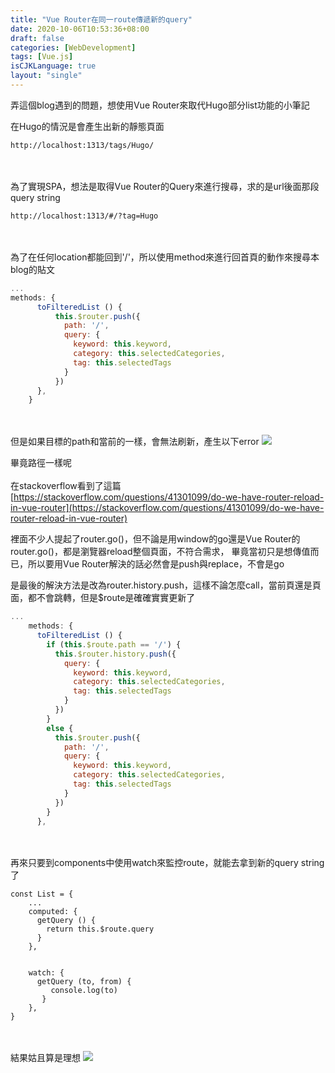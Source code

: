 ```yaml
---
title: "Vue Router在同一route傳遞新的query"
date: 2020-10-06T10:53:36+08:00
draft: false
categories: [WebDevelopment]
tags: [Vue.js]
isCJKLanguage: true
layout: "single"
---
```

弄這個blog遇到的問題，想使用Vue Router來取代Hugo部分list功能的小筆記
<!--more-->
在Hugo的情況是會產生出新的靜態頁面
```
http://localhost:1313/tags/Hugo/
```
<br></br>
為了實現SPA，想法是取得Vue Router的Query來進行搜尋，求的是url後面那段query string
```
http://localhost:1313/#/?tag=Hugo
```
<br></br>
為了在任何location都能回到'/'，所以使用method來進行回首頁的動作來搜尋本blog的貼文
```js
...
methods: {
      toFilteredList () {
          this.$router.push({
            path: '/',
            query: {
              keyword: this.keyword,
              category: this.selectedCategories, 
              tag: this.selectedTags
            }
          })
      },
    }
```
<br></br>
但是如果目標的path和當前的一樣，會無法刷新，產生以下error
![](1.png)

畢竟路徑一樣呢
<br></br>
在stackoverflow看到了這篇[https://stackoverflow.com/questions/41301099/do-we-have-router-reload-in-vue-router](https://stackoverflow.com/questions/41301099/do-we-have-router-reload-in-vue-router)
  
裡面不少人提起了router.go()，但不論是用window的go還是Vue Router的router.go()，都是瀏覽器reload整個頁面，不符合需求，
畢竟當初只是想傳值而已，所以要用Vue Router解決的話必然會是push與replace，不會是go
  
是最後的解決方法是改為router.history.push，這樣不論怎麼call，當前頁還是頁面，都不會跳轉，但是$route是確確實實更新了
```js
...
    methods: {
      toFilteredList () {
        if (this.$route.path == '/') {
          this.$router.history.push({
            query: {
              keyword: this.keyword,
              category: this.selectedCategories, 
              tag: this.selectedTags
            }
          })
        }
        else {
          this.$router.push({
            path: '/',
            query: {
              keyword: this.keyword,
              category: this.selectedCategories, 
              tag: this.selectedTags
            }
          })
        }
      },
```
<br></br>
再來只要到components中使用watch來監控route，就能去拿到新的query string了
```
const List = {
    ...
    computed: {
      getQuery () {
        return this.$route.query
      }
    },


    watch: {
      getQuery (to, from) {
         console.log(to)
       }
    },
}
```
<br></br>
結果姑且算是理想
![](1.gif)